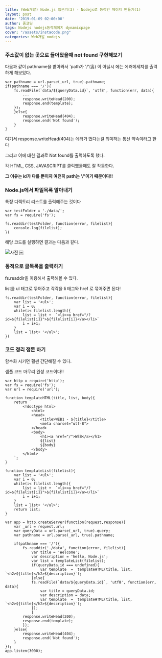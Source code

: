 ```yaml
---
title: (Web개발) Node.js 입문기(3) - Nodejs로 동적인 페이지 만들기(1)
layout: post
date: '2019-01-09 02:00:00'
author: 줌코딩
tags: Nodejs nodejs동적페이지 dynamicpage
cover: "/assets/instacode.png"
categories: Web개발 nodejs
---
```




### 주소값이 없는 곳으로 들어왔을때 not found 구현해보기

다음과 같이 pathname을 받아와서 'path가 '/'(홈) 이 아닐시 에는 에러메세지를 출력하게 해보았다.

    var pathname = url.parse(_url, true).pathname;
    if(pathname === '/'){
        fs.readFile(`data/${queryData.id}`, 'utf8', function(err, data){
            ... 
            response.writeHead(200);
            response.end(template);
        }); 
        }else{
            response.writeHead(404);
            response.end('Not found');
        }
    }

여기서 response.writeHead(404)는 에러가 떴다는걸 의미하는 통신 약속이라고 한다

그리고 이에 대한 결과로 Not found를 출력하도록 했다.

각 HTML, CSS, JAVASCRIPT를 클릭했을때도 잘 작동한다.

**그 이유는 id가 다를 뿐이지 여전히 path는 '/'이기 때문이다!!**

### Node.js에서 파일목록 알아내기

특정 디렉토리 리스트를 출력해주는 것이다

    var testFolder = './data/';
    var fs = require('fs');

    fs.readdir(testFolder, function(error, filelist){
        console.log(filelist);
    })

해당 코드를 실행하면 결과는 다음과 같다.

![사진](https://raw.githubusercontent.com/zoomKoding/zoomKoding.github.io/master/assets/_posts/Node-introduction-4.png)
￼

### 동적으로 글목록을 출력하기

fs.readdir을 이용해서 출력해볼 수 있다.

list를 ul 태그로 묶어주고 각각을 li 태그와 href 로 묶어주면 된다!

    fs.readdir(testFolder, function(error, filelist){
        var list = '<ul>';
        var i = 0;
        while(i< filelist.length){
            list = list +  `<li><a href="/?id=${filelist[i]}">${filelist[i]}</a></li>`
            i = i+1;
        }
        list = list+ '</ul>';
    })

### 코드 정리 정돈 하기

함수화 시키면 훨씬 간단해질 수 있다. 

샘플 코드 마무리 완성 코드이다!!

    var http = require('http');
    var fs = require('fs');
    var url = require('url');

    function templateHTML(title, list, body){
        return `
            <!doctype html>
                <html>
                <head>
                    <title>WEB1 - ${title}</title>
                    <meta charset="utf-8">
                </head>
                <body>
                    <h1><a href="/">WEB</a></h1>
                    ${list}
                    ${body}
                </body>
            </html>
        `;
    }

    function templateList(filelist){
        var list = '<ul>';
        var i = 0;
        while(i< filelist.length){
            list = list +  `<li><a href="/?id=${filelist[i]}">${filelist[i]}</a></li>`
            i = i+1;
        }
        list = list+ '</ul>';
        return list;
    }

    var app = http.createServer(function(request,response){
        var _url = request.url;
        var queryData = url.parse(_url, true).query;     
        var pathname = url.parse(_url, true).pathname;

        if(pathname === '/'){
            fs.readdir('./data', function(error, filelist){
                var title = 'Welcome';
                var description = 'hello, Node.js';
                var list = templateList(filelist);
                if(queryData.id === undefined){
                    var template  =  templateHTML(title, list, `<h2>${title}</h2>${description}`);
                }else{
                fs.readFile(`data/${queryData.id}`, 'utf8', function(err, data){
                    var title = queryData.id;
                    var description = data;
                    var template  =  templateHTML(title, list, `<h2>${title}</h2>${description}`);
                }); 
                }
            response.writeHead(200);
            response.end(template);
            }); 
        }else{
            response.writeHead(404);
            response.end('Not found');
        }
    });
    app.listen(3000);





